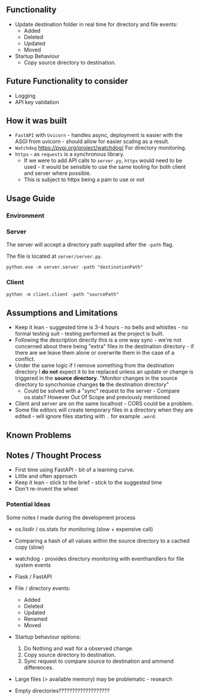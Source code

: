 
## Functionality

- Update destination folder in real time for directory and file events:
    - Added
    - Deleted
    - Updated
    - Moved
- Startup Behaviour
    - Copy source directory to destination.

## Future Functionality to consider

- Logging
- API key validation


## How it was built

- `FastAPI` with `Uvicorn` - handles async, deployment is easier with the ASGI from uvicorn - should allow for easier scaling as a result.
- `Watchdog` https://pypi.org/project/watchdog/ For directory monitoring.
- `httpx` - as `requests` is a synchronous library.
    - If we were to add API calls to `server.py`, `httpx` would need to be used - it would be sensible to use the same tooling for both client and server where possible.
    - This is subject to httpx being a pain to use or not

## Usage Guide

### Environment

### Server

The server will accept a directory path supplied after the `-path` flag.

The file is located at `server/server.py`.

```
python.exe -m server.server -path "destinationPath" 
```

### Client

```
python -m client.client -path "sourcePath"
```

## Assumptions and Limitations

- Keep it lean - suggested time is 3-4 hours - no bells and whistles - no formal testing suit - testing performed as the project is built.
- Following the description directly this is a one way sync - we're not concerned about there being "extra" files in the destination directory - if there are we leave them alone or overwrite them in the case of a conflict.
- Under the same logic if I remove something from the destination directory I **do not** expect it to be replaced unless an update or change is triggered in the **source directory**. "Monitor changes in the source directory to syncrhonise changes **to** the destination directory"
    - Could be solved with a "sync" request to the server - Compare os.stats? However Out Of Scope and previously mentioned
- Client and server are on the same localhost - CORS could be a problem.
- Some file editors will create temporary files in a directory when they are edited - will ignore files starting with `.` for example `.word`.

## Known Problems

## Notes / Thought Process

- First time using FastAPI - bit of a learning curve.
- Little and often approach
- Keep it lean - stick to the brief - stick to the suggested time 
- Don't re-invent the wheel


### Potential Ideas

Some notes I made during the development process

- os.lisdir / os.stats for monitoring (slow + expensive call)
- Comparing a hash of all values within the source directory to a cached copy (slow)
- watchdog - provides directory monitoring with eventhandlers for file system events
- Flask / FastAPI
- File / directory events:
    - Added
    - Deleted
    - Updated
    - Renamed
    - Moved
- Startup behaviour options:
    1. Do Nothing and wait for a observed change.
    2. Copy source directory to destination.
    3. Sync request to compare source to destination and ammend differences.
- Large files (> available memory) may be problematic - research
    
- Empty directories???????????????????